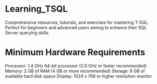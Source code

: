 # Learning_TSQL
Comprehensive resources, tutorials, and exercises for mastering T-SQL. Perfect for beginners and advanced users aiming to enhance their SQL Server querying skills.

# Minimum Hardware Requirements
Processor: 1.4 GHz 64-bit processor (2.0 GHz or faster recommended)
Memory: 2 GB of RAM (4 GB or more recommended)
Storage: 6 GB of available hard disk space
Display: 1024 x 768 or higher resolution monitor
